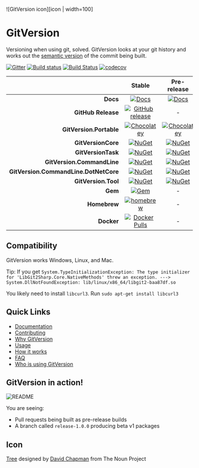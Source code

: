 ![GitVersion icon][icon | width=100]

# GitVersion

Versioning when using git, solved. GitVersion looks at your git history and
works out the [semantic version][semver] of the commit being built.

[![Gitter][gitter-badge]][gitter]
[![Build status][appveyor-badge]][appveyor]
[![Build Status][azure-pipeline-badge]][azure-pipeline]
[![codecov][codecov-badge]][codecov]

|                                       |                Stable                         |                 Pre-release               |
| ------------------------------------: | :-------------------------------------------: | :---------------------------------------: |
|                              **Docs** |       [![Docs][docs-badge]][docs]             |    [![Docs][docs-pre-badge]][docs-pre]    |
|                    **GitHub Release** |   [![GitHub release][gh-rel-badge]][gh-rel]   |                      -                    |
|               **GitVersion.Portable** |   [![Chocolatey][choco-badge]][choco]         |   [![Chocolatey][choco-pre-badge]][choco] |
|                    **GitVersionCore** |       [![NuGet][gvc-badge]][gvc]              |       [![NuGet][gvc-pre-badge]][gvc]      |
|                    **GitVersionTask** |       [![NuGet][gvt-badge]][gvt]              |       [![NuGet][gvt-pre-badge]][gvt]      |
|            **GitVersion.CommandLine** |       [![NuGet][gvcl-badge]][gvcl]            |       [![NuGet][gvcl-pre-badge]][gvcl]    |
| **GitVersion.CommandLine.DotNetCore** |       [![NuGet][gvcd-badge]][gvcd]            |       [![NuGet][gvcd-pre-badge]][gvcd]    |
|                   **GitVersion.Tool** |       [![NuGet][gvgt-badge]][gvgt]            |       [![NuGet][gvgt-pre-badge]][gvgt]    |
|                               **Gem** |         [![Gem][gem-badge]][gem]              |                      -                    |
|                          **Homebrew** |     [![homebrew][brew-badge]][brew]           |                      -                    |
|                            **Docker** | [![Docker Pulls][dockerhub-badge]][dockerhub] |                      -

## Compatibility

GitVersion works Windows, Linux, and Mac.

Tip: If you get `System.TypeInitializationException: The type initializer for
'LibGit2Sharp.Core.NativeMethods' threw an exception. --->
System.DllNotFoundException: lib/linux/x86_64/libgit2-baa87df.so`

You likely need to install `libcurl3`. Run `sudo apt-get install libcurl3`

## Quick Links

- [Documentation][docs]
- [Contributing][contribute]
- [Why GitVersion][why]
- [Usage][usage]
- [How it works][how]
- [FAQ][faq]
- [Who is using GitVersion][who]

## GitVersion in action!

![README][gv-in-action]

You are seeing:

- Pull requests being built as pre-release builds
- A branch called `release-1.0.0` producing beta v1 packages

## Icon

<a href="http://thenounproject.com/noun/tree/#icon-No13389"
target="_blank">Tree</a> designed by <a
href="http://thenounproject.com/david.chapman" target="_blank">David Chapman</a>
from The Noun Project

[icon]:                 docs/img/package_icon.svg
[semver]:               http://semver.org
[gitter]:               https://gitter.im/GitTools/GitVersion?utm_source=badge&utm_medium=badge&utm_campaign=pr-badge&utm_content=badge
[gitter-badge]:         https://badges.gitter.im/Join+Chat.svg
[appveyor]:             https://ci.appveyor.com/project/GitTools/gitversion/branch/master
[appveyor-badge]:       https://ci.appveyor.com/api/projects/status/sxje0wht0cscmn7w/branch/master?svg=true
[azure-pipeline]:       https://dev.azure.com/GitTools/GitVersion/_build/latest?definitionId=1
[azure-pipeline-badge]: https://dev.azure.com/GitTools/GitVersion/_apis/build/status/GitTools.GitVersion
[travis]:               https://travis-ci.org/GitTools/GitVersion
[travis-badge]:         https://travis-ci.org/GitTools/GitVersion.svg?branch=master
[codecov]:              https://codecov.io/gh/GitTools/GitVersion
[codecov-badge]:        https://codecov.io/gh/GitTools/GitVersion/branch/master/graph/badge.svg
[docs]:                 http://gitversion.readthedocs.org/en/stable/
[docs-badge]:           https://readthedocs.org/projects/gitversion/badge/?version=stable
[docs-pre]:             http://gitversion.readthedocs.org/en/latest/
[docs-pre-badge]:       https://readthedocs.org/projects/gitversion/badge/?version=latest
[gh-rel]:               https://github.com/GitTools/GitVersion/releases/latest
[gh-rel-badge]:         https://img.shields.io/github/release/gittools/gitversion.svg
[choco]:                https://chocolatey.org/packages/GitVersion.Portable
[choco-badge]:          https://img.shields.io/chocolatey/v/gitversion.portable.svg
[choco-pre-badge]:      https://img.shields.io/chocolatey/vpre/gitversion.portable.svg
[gvc]:                  https://www.nuget.org/packages/GitVersionCore
[gvc-badge]:            https://img.shields.io/nuget/v/GitVersionCore.svg
[gvc-pre-badge]:        https://img.shields.io/nuget/vpre/GitVersionCore.svg
[gvt]:                  https://www.nuget.org/packages/GitVersionTask
[gvt-badge]:            https://img.shields.io/nuget/v/GitVersionTask.svg
[gvt-pre-badge]:        https://img.shields.io/nuget/vpre/GitVersionTask.svg
[gvcl]:                 https://www.nuget.org/packages/GitVersion.CommandLine
[gvcl-badge]:           https://img.shields.io/nuget/v/GitVersion.CommandLine.svg
[gvcl-pre-badge]:       https://img.shields.io/nuget/vpre/GitVersion.CommandLine.svg
[gvcd]:                 https://www.nuget.org/packages/GitVersion.CommandLine.DotNetCore
[gvcd-badge]:           https://img.shields.io/nuget/v/GitVersion.CommandLine.DotNetCore.svg
[gvcd-pre-badge]:       https://img.shields.io/nuget/vpre/GitVersion.CommandLine.DotNetCore.svg
[gvgt]:                 https://www.nuget.org/packages/GitVersion.Tool
[gvgt-badge]:           https://img.shields.io/nuget/v/GitVersion.Tool.svg
[gvgt-pre-badge]:       https://img.shields.io/nuget/vpre/GitVersion.Tool.svg
[gem-badge]:            https://img.shields.io/gem/v/gitversion.svg
[gem]:                  https://rubygems.org/gems/gitversion
[brew]:                 http://brew.sh/
[brew-badge]:           https://img.shields.io/homebrew/v/gitversion.svg
[contribute]:           https://github.com/GitTools/GitVersion/blob/master/CONTRIBUTING.md
[why]:                  http://gitversion.readthedocs.org/en/latest/why
[usage]:                http://gitversion.readthedocs.org/en/latest/usage/usage/
[how]:                  http://gitversion.readthedocs.org/en/latest/more-info/how-it-works/
[faq]:                  http://gitversion.readthedocs.org/en/latest/faq/
[who]:                  http://gitversion.readthedocs.org/en/latest/who/
[gv-in-action]:         https://raw.github.com/GitTools/GitVersion/master/docs/img/README.png
[dockerhub]:            https://hub.docker.com/r/gittools/gitversion/
[dockerhub-badge]:      https://img.shields.io/docker/pulls/gittools/gitversion.svg
